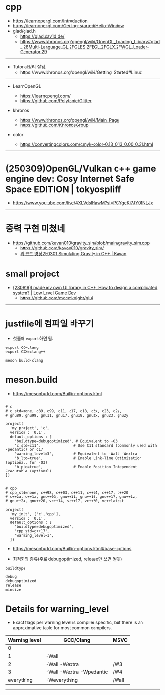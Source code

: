 # cpp
- https://learnopengl.com/Introduction
- https://learnopengl.com/Getting-started/Hello-Window
- glad/glad.h
  - https://glad.dav1d.de/
  - https://www.khronos.org/opengl/wiki/OpenGL_Loading_Library#glad_.28Multi-Language_GL.2FGLES.2FEGL.2FGLX.2FWGL_Loader-Generator.29

<hr />

- Tutorial정리 잘됨.
  - https://www.khronos.org/opengl/wiki/Getting_Started#Linux

<hr />
 
- LearnOpenGL
  - https://learnopengl.com/
  - https://github.com/Polytonic/Glitter
- khronos
  - https://www.khronos.org/opengl/wiki/Main_Page
  - https://github.com/KhronosGroup

- color
  - https://convertingcolors.com/cmyk-color-0.13_0.13_0.00_0.31.html

<hr />

# (250309)OpenGL/Vulkan c++ game engine dev: Cosy Internet Safe Space EDITION | tokyospliff
- https://www.youtube.com/live/4XLVdslHawM?si=PCYgeKi7JY01NLJx

<hr />

# 중력 구현 미쳤네
- https://github.com/kavan010/gravity_sim/blob/main/gravity_sim.cpp
  - https://github.com/kavan010/gravity_sim/
  - [위 코드 영상250301 Simulating Gravity in C++ | Kavan](https://youtu.be/_YbGWoUaZg0?si=kU_obTQ1VInqC_Pr)


# small project

- [(230919)I made my own UI library in C++, How to design a complicated system? | Low Level Game Dev](https://youtu.be/hCLjiManL04?si=rr2cIviz3i5YulOT)
  - https://github.com/meemknight/glui


<hr />

# justfile에 컴파일 바꾸기

- 첫줄에 `export`하면 됨.

```justfile
export CC=clang
export CXX=clang++

meson build-clang
```


# meson.build

- https://mesonbuild.com/Builtin-options.html

```meson

# c
# c_std=none, c89, c99, c11, c17, c18, c2x, c23, c2y,
# gnu89, gnu99, gnu11, gnu17, gnu18, gnu2x, gnu23, gnu2y

project(
  'my_project', 'c',
  version : '0.1',
  default_options : [
    'buildtype=debugoptimized', # Equivalent to -O3
    'c_std=c11',               # Use C11 standard (commonly used with -pedantic) or c17
    'warning_level=3',         # Equivalent to -Wall -Wextra
    'b_lto=true',              # Enable Link-Time Optimization (optional, for -O3)
    'b_pie=true',              # Enable Position Independent Executable (optional)
])


# cpp
# cpp_std=none, c++98, c++03, c++11, c++14, c++17, c++20
# c++2a, c++1z, gnu++03, gnu++11, gnu++14, gnu++17, gnu++1z,
# gnu++2a, gnu++20, vc++14, vc++17, vc++20, vc++latest

project(
  'my_init', ['c','cpp'],
  version : '0.1',
  default_options : [
    'buildtype=debugoptimized',
    'cpp_std=c++17',
    'warning_level=1',
  ])

```

- https://mesonbuild.com/Builtin-options.html#base-options

- 최적화의 종류(주로 debugoptimized, release만 쓰면 될듯)
```meson
buildtype

debug
debugoptimized
release 	
minsize 	
```

# Details for warning_level

- Exact flags per warning level is compiler specific, but there is an approximative table for most common compilers.

|Warning level|GCC/Clang|MSVC|
|-|-|-|
|0| | |		
|1|-Wall||/W2|
|2|-Wall -Wextra|/W3|
|3|	-Wall -Wextra -Wpedantic|/W4|
|everything|-Weverything|/Wall|

<hr />

<br>

